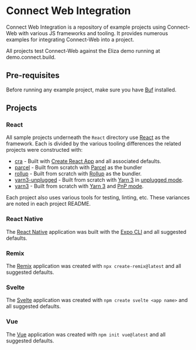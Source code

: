 # Connect Web Integration

Connect Web Integration is a repository of example projects using Connect-Web with various JS frameworks and tooling.
It provides numerous examples for integrating Connect-Web into a project.

All projects test Connect-Web against the Eliza demo running at demo.connect.build. 

## Pre-requisites

Before running any example project, make sure you have [Buf](https://docs.buf.build/installation) installed.

## Projects

### React

All sample projects underneath the `React` directory use [React](https://reactjs.org) as the framework.  Each is divided by the various
tooling differences the related projects were constructed with:

* [cra](react/cra) - Built with [Create React App](https://github.com/facebook/create-react-app) and all associated defaults.
* [parcel](react/parcel) - Built from scratch with [Parcel](https://parceljs.org) as the bundler
* [rollup](react/rollup) - Built from scratch with [Rollup](https://rollupjs.org) as the bundler.
* [yarn3-unplugged](react/yarn3-unplugged) - Built from scratch with [Yarn 3](https://yarnpkg.com) in [unplugged mode](https://yarnpkg.com/getting-started/migration#step-by-step).
* [yarn3](react/yarn3) - Built from scratch with [Yarn 3](https://yarnpkg.com) and [PnP mode](https://yarnpkg.com/features/pnp).

Each project also uses various tools for testing, linting, etc.  These variances are noted in each project README.

### React Native

The [React Native](react-native) application was built with the [Expo CLI](https://docs.expo.dev/workflow/expo-cli/) and all suggested defaults.

### Remix

The [Remix](remix) application was created with `npx create-remix@latest` and all suggested defaults.

### Svelte

The [Svelte](svelte) application was created with `npm create svelte <app name>` and all suggested defaults.

### Vue

The [Vue](vue) application was created with `npm init vue@latest` and all suggested defaults.
